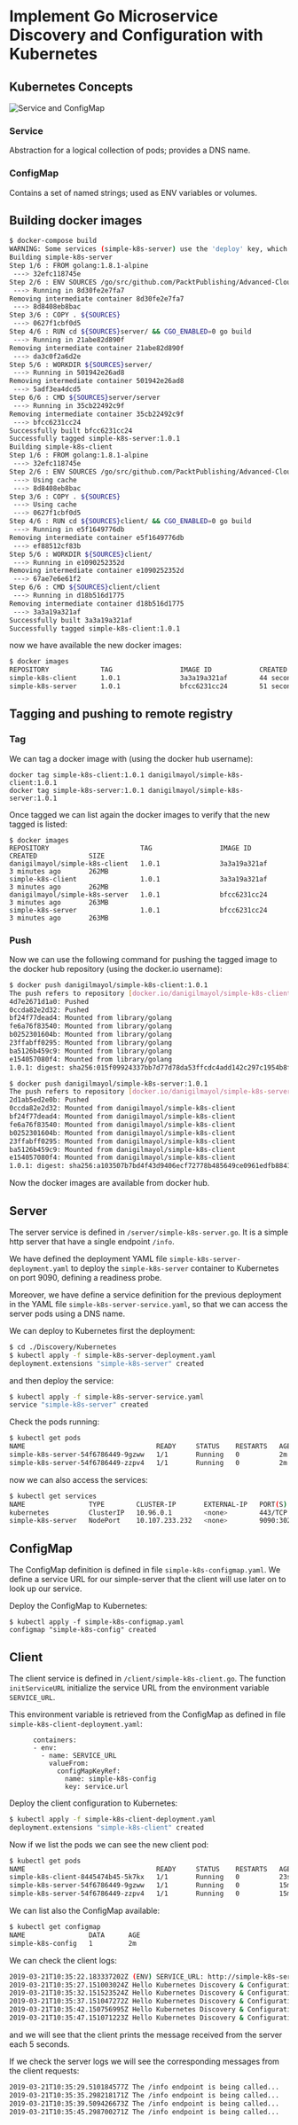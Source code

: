 # Implement Go Microservice Discovery and Configuration with Kubernetes

## Kubernetes Concepts

![Service and ConfigMap](./../../Images/service_and_configmap.jpg)

### Service
Abstraction for a logical collection of pods; provides a DNS name.

### ConfigMap
Contains a set of named strings; used as ENV variables or volumes.

## Building docker images

```bash
$ docker-compose build
WARNING: Some services (simple-k8s-server) use the 'deploy' key, which will be ignored. Compose does not support 'deploy' configuration - use `docker stack deploy` to deploy to a swarm.
Building simple-k8s-server
Step 1/6 : FROM golang:1.8.1-alpine
 ---> 32efc118745e
Step 2/6 : ENV SOURCES /go/src/github.com/PacktPublishing/Advanced-Cloud-Native-Go/Discovery/Kubernetes/
 ---> Running in 8d30fe2e7fa7
Removing intermediate container 8d30fe2e7fa7
 ---> 8d8408eb8bac
Step 3/6 : COPY . ${SOURCES}
 ---> 0627f1cbf0d5
Step 4/6 : RUN cd ${SOURCES}server/ && CGO_ENABLED=0 go build
 ---> Running in 21abe82d890f
Removing intermediate container 21abe82d890f
 ---> da3c0f2a6d2e
Step 5/6 : WORKDIR ${SOURCES}server/
 ---> Running in 501942e26ad8
Removing intermediate container 501942e26ad8
 ---> 5adf3ea4dcd5
Step 6/6 : CMD ${SOURCES}server/server
 ---> Running in 35cb22492c9f
Removing intermediate container 35cb22492c9f
 ---> bfcc6231cc24
Successfully built bfcc6231cc24
Successfully tagged simple-k8s-server:1.0.1
Building simple-k8s-client
Step 1/6 : FROM golang:1.8.1-alpine
 ---> 32efc118745e
Step 2/6 : ENV SOURCES /go/src/github.com/PacktPublishing/Advanced-Cloud-Native-Go/Discovery/Kubernetes/
 ---> Using cache
 ---> 8d8408eb8bac
Step 3/6 : COPY . ${SOURCES}
 ---> Using cache
 ---> 0627f1cbf0d5
Step 4/6 : RUN cd ${SOURCES}client/ && CGO_ENABLED=0 go build
 ---> Running in e5f1649776db
Removing intermediate container e5f1649776db
 ---> ef88512cf83b
Step 5/6 : WORKDIR ${SOURCES}client/
 ---> Running in e1090252352d
Removing intermediate container e1090252352d
 ---> 67ae7e6e61f2
Step 6/6 : CMD ${SOURCES}client/client
 ---> Running in d18b516d1775
Removing intermediate container d18b516d1775
 ---> 3a3a19a321af
Successfully built 3a3a19a321af
Successfully tagged simple-k8s-client:1.0.1
```

now we have available the new docker images:
```bash
$ docker images
REPOSITORY             TAG                 IMAGE ID            CREATED             SIZE
simple-k8s-client      1.0.1               3a3a19a321af        44 seconds ago      262MB
simple-k8s-server      1.0.1               bfcc6231cc24        51 seconds ago      263MB
```


## Tagging and pushing to remote registry

### Tag
We can tag a docker image with (using the docker hub username):
```
docker tag simple-k8s-client:1.0.1 danigilmayol/simple-k8s-client:1.0.1
docker tag simple-k8s-server:1.0.1 danigilmayol/simple-k8s-server:1.0.1
```

Once tagged we can list again the docker images to verify that the new tagged is listed:
```
$ docker images
REPOSITORY                       TAG                 IMAGE ID            CREATED             SIZE
danigilmayol/simple-k8s-client   1.0.1               3a3a19a321af        3 minutes ago       262MB
simple-k8s-client                1.0.1               3a3a19a321af        3 minutes ago       262MB
danigilmayol/simple-k8s-server   1.0.1               bfcc6231cc24        3 minutes ago       263MB
simple-k8s-server                1.0.1               bfcc6231cc24        3 minutes ago       263MB
```


### Push
Now we can use the following command for pushing the tagged image to the docker hub repository (using the docker.io username):
``` bash
$ docker push danigilmayol/simple-k8s-client:1.0.1
The push refers to repository [docker.io/danigilmayol/simple-k8s-client]
4d7e2671d1a0: Pushed 
0ccda82e2d32: Pushed 
bf24f77dead4: Mounted from library/golang 
fe6a76f83540: Mounted from library/golang 
b0252301604b: Mounted from library/golang 
23ffabff0295: Mounted from library/golang 
ba5126b459c9: Mounted from library/golang 
e154057080f4: Mounted from library/golang 
1.0.1: digest: sha256:015f09924337bb7d77d78da53ffcdc4add142c297c1954b8f0ffeeda3489cbb9 size: 1991
```

``` bash
$ docker push danigilmayol/simple-k8s-server:1.0.1
The push refers to repository [docker.io/danigilmayol/simple-k8s-server]
2d1ab5ed2e0b: Pushed 
0ccda82e2d32: Mounted from danigilmayol/simple-k8s-client 
bf24f77dead4: Mounted from danigilmayol/simple-k8s-client 
fe6a76f83540: Mounted from danigilmayol/simple-k8s-client 
b0252301604b: Mounted from danigilmayol/simple-k8s-client 
23ffabff0295: Mounted from danigilmayol/simple-k8s-client 
ba5126b459c9: Mounted from danigilmayol/simple-k8s-client 
e154057080f4: Mounted from danigilmayol/simple-k8s-client 
1.0.1: digest: sha256:a103507b7bd4f43d9406ecf72778b485649ce0961edfb884144951ab0f274d71 size: 1991
```

Now the docker images are available from docker hub.



## Server
The server service is defined in `/server/simple-k8s-server.go`. It is a simple http server that have a single endpoint `/info`.

We have defined the deployment YAML file `simple-k8s-server-deployment.yaml` to deploy the `simple-k8s-server` container to Kubernetes on port 9090, defining a readiness probe.

Moreover, we have define a service definition for the previous deployment in the YAML file `simple-k8s-server-service.yaml`, so that we can access the server pods using a DNS name.


We can deploy to Kubernetes first the deployment:
``` bash
$ cd ./Discovery/Kubernetes
$ kubectl apply -f simple-k8s-server-deployment.yaml
deployment.extensions "simple-k8s-server" created
```

and then deploy the service:
```bash
$ kubectl apply -f simple-k8s-server-service.yaml
service "simple-k8s-server" created
```

Check the pods running:
```bash 
$ kubectl get pods
NAME                                 READY     STATUS    RESTARTS   AGE
simple-k8s-server-54f6786449-9gzww   1/1       Running   0          2m
simple-k8s-server-54f6786449-zzpv4   1/1       Running   0          2m
```

now we can also access the services:
```bash 
$ kubectl get services
NAME                TYPE        CLUSTER-IP       EXTERNAL-IP   PORT(S)          AGE
kubernetes          ClusterIP   10.96.0.1        <none>        443/TCP          5d
simple-k8s-server   NodePort    10.107.233.232   <none>        9090:30212/TCP   1m
```

## ConfigMap
The ConfigMap definition is defined in file `simple-k8s-configmap.yaml`. We define a service URL for our simple-server that the client will use later on to look up our service.

Deploy the ConfigMap to Kubernetes:
```
$ kubectl apply -f simple-k8s-configmap.yaml
configmap "simple-k8s-config" created
```

## Client
The client service is defined in `/client/simple-k8s-client.go`. The function `initServiceURL` initialize the service URL from the environment variable `SERVICE_URL`. 

This environment variable is retrieved from the ConfigMap as defined in file `simple-k8s-client-deployment.yaml`:
``` 
      containers:
      - env:
        - name: SERVICE_URL
          valueFrom: 
            configMapKeyRef:
              name: simple-k8s-config
              key: service.url
```

Deploy the client configuration to Kubernetes:
```bash 
$ kubectl apply -f simple-k8s-client-deployment.yaml
deployment.extensions "simple-k8s-client" created
```

Now if we list the pods we can see the new client pod:
```bash 
$ kubectl get pods
NAME                                 READY     STATUS    RESTARTS   AGE
simple-k8s-client-8445474b45-5k7kx   1/1       Running   0          23s
simple-k8s-server-54f6786449-9gzww   1/1       Running   0          15m
simple-k8s-server-54f6786449-zzpv4   1/1       Running   0          15m
```

We can list also the ConfigMap available:
```bash
$ kubectl get configmap
NAME                DATA      AGE
simple-k8s-config   1         2m
```

We can check the client logs:
```bash 
2019-03-21T10:35:22.183337202Z (ENV) SERVICE_URL: http://simple-k8s-server:9090/infoHello Kubernetes Discovery & Configuration. Time is 2019-03-21 10:35:22.149696705 +0000 UTC
2019-03-21T10:35:27.151003024Z Hello Kubernetes Discovery & Configuration. Time is 2019-03-21 10:35:27.150025395 +0000 UTC
2019-03-21T10:35:32.151523524Z Hello Kubernetes Discovery & Configuration. Time is 2019-03-21 10:35:32.150024818 +0000 UTC
2019-03-21T10:35:37.151047272Z Hello Kubernetes Discovery & Configuration. Time is 2019-03-21 10:35:37.149896798 +0000 UTC
2019-03-21T10:35:42.150756995Z Hello Kubernetes Discovery & Configuration. Time is 2019-03-21 10:35:42.149736266 +0000 UTC
2019-03-21T10:35:47.151071223Z Hello Kubernetes Discovery & Configuration. Time is 2019-03-21 10:35:47.149833414 +0000 UTC
```
and we will see that the client prints the message received from the server each 5 seconds.

If we check the server logs we will see the corresponding messages from the client requests:
``` bash
2019-03-21T10:35:29.510184577Z The /info endpoint is being called...
2019-03-21T10:35:35.298218171Z The /info endpoint is being called...
2019-03-21T10:35:39.509426673Z The /info endpoint is being called...
2019-03-21T10:35:45.298700271Z The /info endpoint is being called...
```